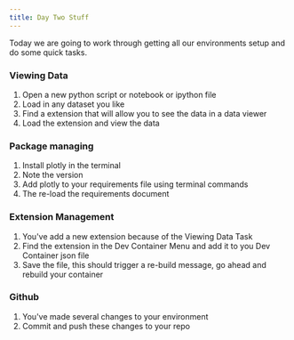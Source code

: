 ```yaml
---
title: Day Two Stuff
---
```



Today we are going to work through getting all our environments setup and do some quick tasks. 

### Viewing Data
1. Open a new python script or notebook or ipython file
2. Load in any dataset you like
3. Find a extension that will allow you to see the data in a data viewer
4. Load the extension and view the data


### Package managing
1. Install plotly in the terminal
2. Note the version
3. Add plotly to your requirements file using terminal commands
4. The re-load the requirements document

### Extension Management
1. You've add a new extension because of the Viewing Data Task
2. Find the extension in the Dev Container Menu and add it to you Dev Container json file
3. Save the file, this should trigger a re-build message, go ahead and rebuild your container

### Github 
1. You've made several changes to your environment 
2. Commit and push these changes to your repo